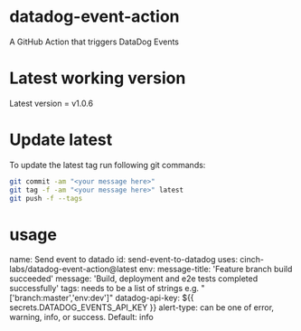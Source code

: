 # datadog-event-action
A GitHub Action that triggers DataDog Events

# Latest working version
Latest version = v1.0.6

# Update latest

To update the latest tag run following git commands:


```bash
git commit -am "<your message here>"
git tag -f -am "<your message here>" latest
git push -f --tags
```

# usage

name: Send event to datado
id: send-event-to-datadog
uses: cinch-labs/datadog-event-action@latest
env:
    message-title: 'Feature branch build succeeded'
    message: 'Build, deployment and e2e tests completed successfully'
    tags: needs to be a list of strings e.g. "['branch:master','env:dev']"
    datadog-api-key: ${{ secrets.DATADOG_EVENTS_API_KEY }}
    alert-type: can be one of error, warning, info, or success. Default: info